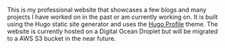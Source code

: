 This is my professional website that showcases a few blogs and many projects I have worked on in the past or am currently working on. It is built using the
Hugo static site generator and uses the [Hugo Profile](https://github.com/gurusabarish/hugo-profile) theme. The website is currently hosted on a Digital Ocean
Droplet but will be migrated to a AWS S3 bucket in the near future.
